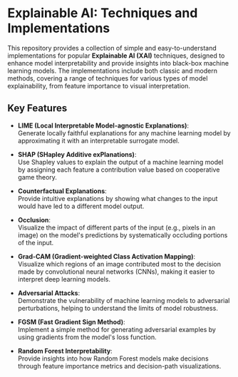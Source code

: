 # Explainable AI: Techniques and Implementations

This repository provides a collection of simple and easy-to-understand implementations for popular **Explainable AI (XAI)** techniques, designed to enhance model interpretability and provide insights into black-box machine learning models. The implementations include both classic and modern methods, covering a range of techniques for various types of model explainability, from feature importance to visual interpretation.

## Key Features

- **LIME (Local Interpretable Model-agnostic Explanations)**:  
  Generate locally faithful explanations for any machine learning model by approximating it with an interpretable surrogate model.
  
- **SHAP (SHapley Additive exPlanations)**:  
  Use Shapley values to explain the output of a machine learning model by assigning each feature a contribution value based on cooperative game theory.
  
- **Counterfactual Explanations**:  
  Provide intuitive explanations by showing what changes to the input would have led to a different model output.
  
- **Occlusion**:  
  Visualize the impact of different parts of the input (e.g., pixels in an image) on the model's predictions by systematically occluding portions of the input.
  
- **Grad-CAM (Gradient-weighted Class Activation Mapping)**:  
  Visualize which regions of an image contributed most to the decision made by convolutional neural networks (CNNs), making it easier to interpret deep learning models.
  
- **Adversarial Attacks**:  
  Demonstrate the vulnerability of machine learning models to adversarial perturbations, helping to understand the limits of model robustness.
  
- **FGSM (Fast Gradient Sign Method)**:  
  Implement a simple method for generating adversarial examples by using gradients from the model's loss function.
  
- **Random Forest Interpretability**:  
  Provide insights into how Random Forest models make decisions through feature importance metrics and decision-path visualizations.
